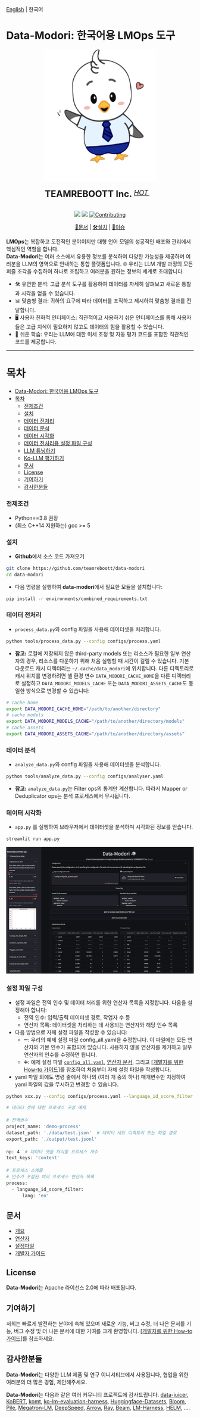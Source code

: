 [English](README.md) | 한국어

# Data-Modori: 한국어용 LMOps 도구

<div align="center">
  <img src="https://github.com/teamreboott/data-modori/blob/main/docs/imgs/buri_heart.png?raw=true" width="300"/>
  <div>&nbsp;</div>
  <div align="center">
    <b><font size="5">TEAMREBOOTT Inc. </font></b>
    <sup>
      <a href="https://reboott.ai">
        <i><font size="4">HOT</font></i>
      </a>
    </sup>
    &nbsp;&nbsp;&nbsp;&nbsp;
  </div>
  <div>&nbsp;</div>


![](https://img.shields.io/badge/license-Apache--2.0-ff655b.svg)
![](https://img.shields.io/badge/language-Python-b44dff.svg)
[![Contributing](https://img.shields.io/badge/Contribution-welcome-5bc4ff.svg)](docs/DeveloperGuide_ko.md)

[📘문서](#문서) |
[🛠️설치](#설치방법) |
[🤔이슈](https://github.com/teamreboott/data-modori/issues/new/choose)

</div>

**LMOps**는 복잡하고 도전적인 분야이지만 대형 언어 모델의 성공적인 배포와 관리에서 핵심적인 역할을 합니다.   
**Data-Modori**는 여러 소스에서 유용한 정보를 분석하여 다양한 가능성을 제공하며 여러분을 LLM의 영역으로 안내하는 통합 플랫폼입니다. 🌐 우리는 LLM 개발 과정의 모든 퍼즐 조각을 수집하여 하나로 조립하고 여러분을 원하는 정보의 세계로 초대합니다.

- 🛠️ 유연한 분석: 고급 분석 도구를 활용하여 데이터를 자세히 살펴보고 새로운 통찰과 시각을 얻을 수 있습니다.
- 📊 맞춤형 결과: 귀하의 요구에 따라 데이터를 조직하고 제시하여 맞춤형 결과를 전달합니다.
- 🖥️ 사용자 친화적 인터페이스: 직관적이고 사용하기 쉬운 인터페이스를 통해 사용자들은 고급 지식이 필요하지 않고도 데이터의 힘을 활용할 수 있습니다.
- 🤖 쉬운 학습: 우리는 LLM에 대한 미세 조정 및 자동 평가 코드를 포함한 직관적인 코드를 제공합니다.

----

목차
=================
- [Data-Modori: 한국어용 LMOps 도구](#data-modori-한국어용-lmops-도구)
- [목차](#목차)
  - [전제조건](#전제조건)
  - [설치](#설치)
  - [데이터 전처리](#데이터-전처리)
  - [데이터 분석](#데이터-분석)
  - [데이터 시각화](#데이터-시각화)
  - [데이터 전처리용 설정 파일 구성](#설정-파일-구성)
  - [LLM 튜닝하기](tools/finetuning/README.md)
  - [Ko-LLM 평가하기](tools/evaluator/README.md)
  - [문서](#문서)
  - [License](#license)
  - [기여하기](#기여하기)
  - [감사한분들](#감사한분들)

### 전제조건

- Python==3.8 권장
- (최소 C++14 지원하는) gcc >= 5 

### 설치

- **Github**에서 소스 코드 가져오기
```bash
git clone https://github.com/teamreboott/data-modori
cd data-modori
```

- 다음 명령을 실행하여 **data-modori**에서 필요한 모듈을 설치합니다:
```bash
pip install -r environments/combined_requirements.txt
```

### 데이터 전처리

- `process_data.py`와 config 파일을 사용해 데이터셋을 처리합니다.

```bash
python tools/process_data.py --config configs/process.yaml
```

- **참고:** 로컬에 저장되지 않은 third-party models 또는 리소스가 필요한 일부 연산자의 경우, 리소스를 다운하기 위해 처음 실행할 때 시간이 걸릴 수 있습니다.
기본 다운로드 캐시 디렉터리는 `~/.cache/data_modori`에 위치합니다. 다른 디렉토리로 캐시 위치를 변경하려면 셸 환경 변수 `DATA_MODORI_CACHE_HOME`을 다른 디렉터리로 설정하고
`DATA_MODORI_MODELS_CACHE` 또는 `DATA_MODORI_ASSETS_CACHE`도 동일한 방식으로 변경할 수 있습니다:

```bash
# cache home
export DATA_MODORI_CACHE_HOME="/path/to/another/directory"
# cache models
export DATA_MODORI_MODELS_CACHE="/path/to/another/directory/models"
# cache assets
export DATA_MODORI_ASSETS_CACHE="/path/to/another/directory/assets"
```

### 데이터 분석

- `analyze_data.py`와 config 파일을 사용해 데이터셋을 분석합니다.

```bash
python tools/analyze_data.py --config configs/analyser.yaml
```

- **참고:** `analyze_data.py`는 Filter ops의 통계만 계산합니다. 따라서 Mapper or Deduplicator ops는 분석 프로세스에서 무시됩니다.

### 데이터 시각화

- `app.py` 를 실행하여 브라우저에서 데이터셋을 분석하며 시각화된 정보를 얻습니다.

```bash
streamlit run app.py
```

![Example of App](docs/imgs/streamlit_ex.png "Streamlit App")


### 설정 파일 구성

- 설정 파일은 전역 인수 및 데이터 처리를 위한 연산자 목록을 지정합니다. 다음을 설정해야 합니다:
  - 전역 인수: 입력/출력 데이터셋 경로, 작업자 수 등
  - 연산자 목록: 데이터셋을 처리하는 데 사용되는 연산자와 해당 인수 목록
- 다음 방법으로 자체 설정 파일을 작성할 수 있습니다:
  - ➖: 우리의 예제 설정 파일 config_all.yaml을 수정합니다. 이 파일에는 모든 연산자와 기본 인수가 포함되어 있습니다. 사용하지 않을 연산자를 제거하고 일부 연산자의 인수를 수정하면 됩니다.
  - ➕: 예제 설정 파일 [`config_all.yaml`](configs/config_all.yaml), [연산자 문서](docs/Operators_ko.md), 그리고 [[개발자를 위한 How-to 가이드]](docs/DeveloperGuide_ko.md#build-your-own-configs)를 참조하여 처음부터 자체 설정 파일을 작성합니다.
- yaml 파일 외에도 명령 줄에서 하나의 (여러 개 중의 하나) 매개변수만 지정하여 yaml 파일의 값을 무시하고 변경할 수 있습니다.

```bash
python xxx.py --config configs/process.yaml --language_id_score_filter.lang=ko 
```
    
```bash
# 데이터 셋에 대한 프로세스 구성 예제

# 전역변수
project_name: 'demo-process'
dataset_path: './data/test.json'  # 데이터 세트 디렉토리 또는 파일 경로
export_path: './output/test.jsonl'

np: 4  # 데이터 셋을 처리할 프로세스 개수
text_keys: 'content'

# 프로세스 스케줄
# 인수가 포함된 여러 프로세스 연산자 목록
process:
  - language_id_score_filter:
      lang: 'en'
```

## 문서

- [개요](README_ko.md)
- [연산자](docs/Operators_ko.md)
- [설정파일](configs/README_ko.md)
- [개발자 가이드](docs/DeveloperGuide_ko.md)

## License
**Data-Modori**는 Apache 라이선스 2.0에 따라 배포됩니다.

## 기여하기
저희는 빠르게 발전하는 분야에 속해 있으며 새로운 기능, 버그 수정, 더 나은 문서를 기능, 버그 수정 및 더 나은 문서에 대한 기여를 크게 환영합니다. 
[[개발자를 위한 How-to 가이드]](docs/DeveloperGuide_ko.md)를 참조하세요.

## 감사한분들
**Data-Modori**는 다양한 LLM 제품 및 연구 이니셔티브에서 사용됩니다,
협업을 위한 여러분의 더 많은 경험, 제안해주세요.

**Data-Modori**는 다음과 같은 여러 커뮤니티 프로젝트에 감사드립니다. 
[data-juicer](https://github.com/alibaba/data-juicer), [KoBERT](https://github.com/SKTBrain/KoBERT/tree/master), [komt](https://github.com/davidkim205/komt), [ko-lm-evaluation-harness](https://github.com/Beomi/ko-lm-evaluation-harness), [Huggingface-Datasets](https://github.com/huggingface/datasets), [Bloom](https://huggingface.co/bigscience/bloom), [Pile](https://huggingface.co/datasets/EleutherAI/pile), [Megatron-LM](https://github.com/NVIDIA/Megatron-LM), [DeepSpeed](https://www.deepspeed.ai/), [Arrow](https://github.com/apache/arrow), [Ray](https://github.com/ray-project/ray), [Beam](https://github.com/apache/beam),  [LM-Harness](https://github.com/EleutherAI/lm-evaluation-harness), [HELM](https://github.com/stanford-crfm/helm), ....

